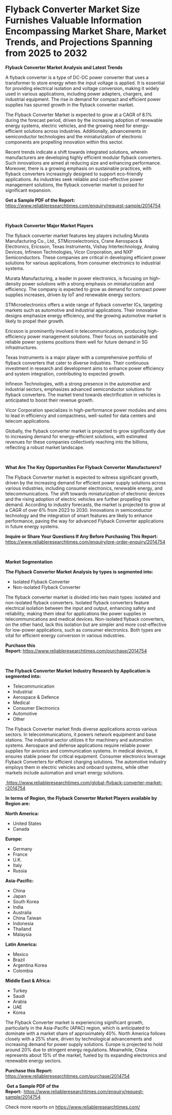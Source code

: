 <p><h1>Flyback Converter Market Size Furnishes Valuable Information Encompassing Market Share, Market Trends, and Projections Spanning from 2025 to 2032</h1></p><p><strong>Flyback Converter Market Analysis and Latest Trends</strong></p>
<p><p>A flyback converter is a type of DC-DC power converter that uses a transformer to store energy when the input voltage is applied. It is essential for providing electrical isolation and voltage conversion, making it widely used in various applications, including power adapters, chargers, and industrial equipment. The rise in demand for compact and efficient power supplies has spurred growth in the flyback converter market.</p><p>The Flyback Converter Market is expected to grow at a CAGR of 8.1% during the forecast period, driven by the increasing adoption of renewable energy systems, electric vehicles, and the growing need for energy-efficient solutions across industries. Additionally, advancements in semiconductor technologies and the miniaturization of electronic components are propelling innovation within this sector.</p><p>Recent trends indicate a shift towards integrated solutions, wherein manufacturers are developing highly efficient modular flyback converters. Such innovations are aimed at reducing size and enhancing performance. Moreover, there is a growing emphasis on sustainable practices, with flyback converters increasingly designed to support eco-friendly applications. As industries seek reliable and cost-effective power management solutions, the flyback converter market is poised for significant expansion.</p></p>
<p><strong>Get a Sample PDF of the Report:&nbsp;</strong> <a href="https://www.reliableresearchtimes.com/enquiry/request-sample/2014754?utm_campaign=2382&utm_medium=2&utm_source=Github&utm_content=ia&utm_term=11022025&utm_id=flyback-converter">https://www.reliableresearchtimes.com/enquiry/request-sample/2014754</a></p>
<p>&nbsp;</p>
<p><strong>Flyback Converter Major Market Players</strong></p>
<p><p>The flyback converter market features key players including Murata Manufacturing Co., Ltd., STMicroelectronics, Crane Aerospace & Electronics, Ericsson, Texas Instruments, Vishay Intertechnology, Analog Devices, Infineon Technologies, Vicor Corporation, and NXP Semiconductors. These companies are critical in developing efficient power solutions for various applications, from consumer electronics to industrial systems.</p><p>Murata Manufacturing, a leader in power electronics, is focusing on high-density power solutions with a strong emphasis on miniaturization and efficiency. The company is expected to grow as demand for compact power supplies increases, driven by IoT and renewable energy sectors.</p><p>STMicroelectronics offers a wide range of flyback converter ICs, targeting markets such as automotive and industrial applications. Their innovative designs emphasize energy efficiency, and the growing automotive market is likely to propel their growth.</p><p>Ericsson is prominently involved in telecommunications, producing high-efficiency power management solutions. Their focus on sustainable and reliable power systems positions them well for future demand in 5G infrastructures.</p><p>Texas Instruments is a major player with a comprehensive portfolio of flyback converters that cater to diverse industries. Their continuous investment in research and development aims to enhance power efficiency and system integration, contributing to expected growth.</p><p>Infineon Technologies, with a strong presence in the automotive and industrial sectors, emphasizes advanced semiconductor solutions for flyback converters. The market trend towards electrification in vehicles is anticipated to boost their revenue growth.</p><p>Vicor Corporation specializes in high-performance power modules and aims to lead in efficiency and compactness, well-suited for data centers and telecom applications. </p><p>Globally, the flyback converter market is projected to grow significantly due to increasing demand for energy-efficient solutions, with estimated revenues for these companies collectively reaching into the billions, reflecting a robust market landscape.</p></p>
<p>&nbsp;</p>
<p><strong>What Are The Key Opportunities For Flyback Converter Manufacturers?</strong></p>
<p><p>The Flyback Converter market is expected to witness significant growth, driven by the increasing demand for efficient power supply solutions across various industries, including consumer electronics, renewable energy, and telecommunications. The shift towards miniaturization of electronic devices and the rising adoption of electric vehicles are further propelling this demand. According to industry forecasts, the market is projected to grow at a CAGR of over 6% from 2023 to 2030. Innovations in semiconductor technology and the integration of smart features are likely to enhance performance, paving the way for advanced Flyback Converter applications in future energy systems.</p></p>
<p><strong>Inquire or Share Your Questions If Any Before Purchasing This Report:</strong> <a href="https://www.reliableresearchtimes.com/enquiry/pre-order-enquiry/2014754?utm_campaign=2382&utm_medium=2&utm_source=Github&utm_content=ia&utm_term=11022025&utm_id=flyback-converter">https://www.reliableresearchtimes.com/enquiry/pre-order-enquiry/2014754</a></p>
<p>&nbsp;</p>
<p><strong>Market Segmentation</strong></p>
<p><strong>The Flyback Converter Market Analysis by types is segmented into:</strong></p>
<p><ul><li>Isolated Flyback Converter</li><li>Non-isolated Flyback Converter</li></ul></p>
<p><p>The flyback converter market is divided into two main types: isolated and non-isolated flyback converters. Isolated flyback converters feature electrical isolation between the input and output, enhancing safety and reliability, making them ideal for applications like power supplies in telecommunications and medical devices. Non-isolated flyback converters, on the other hand, lack this isolation but are simpler and more cost-effective for low-power applications, such as consumer electronics. Both types are vital for efficient energy conversion in various industries.</p></p>
<p><strong>Purchase this Report:&nbsp;</strong><a href="https://www.reliableresearchtimes.com/purchase/2014754?utm_campaign=2382&utm_medium=2&utm_source=Github&utm_content=ia&utm_term=11022025&utm_id=flyback-converter">https://www.reliableresearchtimes.com/purchase/2014754</a></p>
<p>&nbsp;</p>
<p><strong>The Flyback Converter Market Industry Research by Application is segmented into:</strong></p>
<p><ul><li>Telecommunication</li><li>Industrial</li><li>Aerospace & Defence</li><li>Medical</li><li>Consumer Electronics</li><li>Automotive</li><li>Other</li></ul></p>
<p><p>The Flyback Converter market finds diverse applications across various sectors. In telecommunications, it powers network equipment and base stations. The industrial sector utilizes it for machinery and automation systems. Aerospace and defense applications require reliable power supplies for avionics and communication systems. In medical devices, it ensures stable power for critical equipment. Consumer electronics leverage Flyback Converters for efficient charging solutions. The automotive industry employs them in electric vehicles and onboard systems, while other markets include automation and smart energy solutions.</p></p>
<p><a href="https://www.reliableresearchtimes.com/global-flyback-converter-market-r2014754?utm_campaign=2382&utm_medium=2&utm_source=Github&utm_content=ia&utm_term=11022025&utm_id=flyback-converter">&nbsp;https://www.reliableresearchtimes.com/global-flyback-converter-market-r2014754</a></p>
<p><strong>In terms of Region, the Flyback Converter Market Players available by Region are:</strong></p>
<p>
    <p> <strong> North America: </strong>
        <ul>
            <li>United States</li>
            <li>Canada</li>
        </ul>
        </p> 
    <p> <strong> Europe: </strong>
        <ul>
            <li>Germany</li>
            <li>France</li>
            <li>U.K.</li>
            <li>Italy</li>
            <li>Russia</li>
        </ul>
        </p> 
    <p> <strong> Asia-Pacific: </strong>
        <ul>
            <li>China</li>
            <li>Japan</li>
            <li>South Korea</li>
            <li>India</li>
            <li>Australia</li>
            <li>China Taiwan</li>
            <li>Indonesia</li>
            <li>Thailand</li>
            <li>Malaysia</li>
        </ul>
        </p> 
    <p> <strong> Latin America: </strong>
        <ul>
            <li>Mexico</li>
            <li>Brazil</li>
            <li>Argentina Korea</li>
            <li>Colombia</li>
        </ul>
        </p> 
    <p> <strong> Middle East & Africa: </strong>
        <ul>
            <li>Turkey</li>
            <li>Saudi</li>
            <li>Arabia</li>
            <li>UAE</li>
            <li>Korea</li>
        </ul>
    </p>
    </p>
<p><p>The Flyback Converter market is experiencing significant growth, particularly in the Asia-Pacific (APAC) region, which is anticipated to dominate with a market share of approximately 40%. North America follows closely with a 25% share, driven by technological advancements and increasing demand for power supply solutions. Europe is projected to hold around 20% due to stringent energy regulations. Meanwhile, China represents about 15% of the market, fueled by its expanding electronics and renewable energy sectors.</p></p>
<p><strong>Purchase this Report: </strong><a href="https://www.reliableresearchtimes.com/purchase/2014754?utm_campaign=2382&utm_medium=2&utm_source=Github&utm_content=ia&utm_term=11022025&utm_id=flyback-converter">https://www.reliableresearchtimes.com/purchase/2014754</a></p>
<p>&nbsp;<strong>Get a Sample PDF of the Report:&nbsp;&nbsp;</strong><a href="https://www.reliableresearchtimes.com/enquiry/request-sample/2014754?utm_campaign=2382&utm_medium=2&utm_source=Github&utm_content=ia&utm_term=11022025&utm_id=flyback-converter">https://www.reliableresearchtimes.com/enquiry/request-sample/2014754</a></p>
<p><strong></strong></p>
<p>Check more reports on <a href="https://www.reliableresearchtimes.com/?utm_campaign=2382&utm_medium=2&utm_source=Github&utm_content=ia&utm_term=11022025&utm_id=flyback-converter">https://www.reliableresearchtimes.com/</a></p>